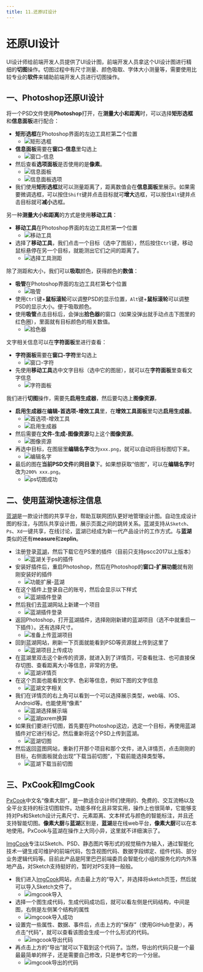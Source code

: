 ```yaml
---
title: 11.还原UI设计
---
```


# 还原UI设计

UI设计师给前端开发人员提供了UI设计图，前端开发人员拿这个UI设计图进行精细的**切图**操作。切图过程中有尺寸测量、颜色吸取、字体大小测量等，需要使用比较专业的**软件**来辅助前端开发人员进行切图操作。

## 一、Photoshop还原UI设计

将一个PSD文件使用**Photoshop**打开，在**测量大小和距离**时，可以选择**矩形选框**和**信息面板**进行配合：

- **矩形选框**在Photoshop界面的左边工具栏第**二**个位置
  - ![矩形选框](./img/11.还原UI设计/矩形选框.png)  
- **信息面板**需要在**窗口-信息**里勾选上
  - ![窗口-信息](./img/11.还原UI设计/窗口-信息.png)  
- 然后查看**选项面板**是否使用的是**像素**。
  - ![信息面板](./img/11.还原UI设计/信息面板.png)  
  - ![信息面板选项](./img/11.还原UI设计/信息面板选项.png)  
- 我们使用**矩形选框**就可以测量距离了，距离数值会在**信息面板**里展示。如果需要微调选框，可以按住`Shift`键并点击目标就可**增大**选框，可以按住`Alt`键并点击目标就可**减小**选框。

另一种**测量大小和距离**的方式是使用**移动工具**：

- **移动工具**在Photoshop界面的左边工具栏第**一**个位置
  - ![移动工具](./img/11.还原UI设计/移动工具.png)  
- 选择了**移动工具**，我们点击一个目标（选中了图层），然后按住`Ctrl`键，移动鼠标悬停在另一个目标，就能测出它们之间的距离了。
  - ![选择工具测距](./img/11.还原UI设计/选择工具测距.png)  

除了测距和大小，我们可以**吸取**颜色，获得颜色的**数值**：

- **吸管**在Photoshop界面的左边工具栏第**七**个位置
  - ![吸管](./img/11.还原UI设计/吸管.png)  
- 使用`Ctrl`键+**鼠标滚轮**可以调整PSD的显示位置，`Alt`键+**鼠标滚轮**可以调整PSD的显示大小。便于吸取颜色。
- 使用**吸管**点击目标后，会弹出**拾色器**的窗口（如果没弹出就手动点击下图里的红色圈），里面就有目标颜色的相关数值。
  - ![拾色器](./img/11.还原UI设计/拾色器.png)  

文字相关信息可以在**字符面板**里进行查看：

- **字符面板**需要在**窗口-字符**里勾选上
  - ![窗口-字符](./img/11.还原UI设计/窗口-字符.png)  
- 先使用**移动工具**选中文字目标（选中它的图层），就可以在**字符面板**里查看文字信息
  - ![字符面板](./img/11.还原UI设计/字符面板.png)  

我们进行**切图**操作，需要先**启用生成器**，然后要勾选上**图像资源**，

- **启用生成器**在**编辑-首选项-增效工具**里，在**增效工具面板**里勾选**启用生成器**。
  - ![首选项-增效工具](./img/11.还原UI设计/首选项-增效工具.png)  
  - ![启用生成器](./img/11.还原UI设计/启用生成器.png)  
- 然后需要在**文件-生成-图像资源**勾上这个**图像资源**。
  - ![图像资源](./img/11.还原UI设计/图像资源.png)  
- 再选中目标，在图层里**编辑名字**改为`xxx.png`，就可以自动将目标图切下来。
  - ![编辑名字](./img/11.还原UI设计/编辑名字.png)  
- 最后的图在**当前PSD文件**的**同目录**下。如果想获取“倍图”，可以在**编辑名字**时改为`200% xxx.png`。
  - ![ps切图成功](./img/11.还原UI设计/ps切图成功.png)  

## 二、使用蓝湖快速标注信息

[蓝湖](https://lanhuapp.com/)是一款设计图的共享平台，帮助互联网团队更好地管理设计图。自动生成设计图的标注，与团队共享设计图，展示页面之间的跳转关系。蓝湖支持从`Sketch`、`Ps`、`Xd`一键共享，在线讨论，蓝湖已经成为新一代产品设计的工作方式。与**蓝湖**类似的还有**measure**和**zeplin**。

- 注册登录[蓝湖](https://lanhuapp.com/)，然后下载它在PS里的插件（目前只支持pscc2017以上版本）
  - ![蓝湖关于ps的插件](./img/11.还原UI设计/蓝湖关于ps的插件.png)  
- 安装好插件后，重启Photoshop，然后在Photoshop的**窗口-扩展功能**就有刚刚安装好的插件
  - ![功能扩展-蓝湖](./img/11.还原UI设计/功能扩展-蓝湖.png)  
- 在这个插件上登录自己的账号，然后会显示以下样式
  - ![蓝湖插件登录](./img/11.还原UI设计/蓝湖插件登录.png)  
- 然后我们去蓝湖网站上新建一个项目
  - ![蓝湖插件登录](./img/11.还原UI设计/新建蓝湖项目.png)  
- 返回Photoshop，打开蓝湖插件，选择刚刚新建的蓝湖项目（选不中就重启一下插件）。还有选择尺寸。
  - ![准备上传蓝湖项目](./img/11.还原UI设计/准备上传蓝湖项目.png)  
- 回到蓝湖网站，刷新一下页面就能看到PSD等资源就上传到这里了
  - ![蓝湖项目上传成功](./img/11.还原UI设计/蓝湖项目上传成功.png)  
- 在蓝湖里双击这个新传的资源，就进入到了详情页，可查看批注、也可直接保存切图、查看距离大小等信息，非常的方便。
  - ![蓝湖详情页](./img/11.还原UI设计/蓝湖详情页.png)  
- 在这个页面也能看到文字、色彩等信息，例如下图的文字信息
  - ![蓝湖文字相关](./img/11.还原UI设计/蓝湖文字相关.png)  
- 我们在详情页的右上角可以看到一个可以选择展示类型，web端、IOS、Android等。也能使用“像素”
  - ![蓝湖选择展示端](./img/11.还原UI设计/蓝湖选择展示端.png)  
  - ![蓝湖pxrem换算](./img/11.还原UI设计/蓝湖pxrem换算.png)  
- 如果我们要进行切图，首先要在Photoshop这边，选定一个目标，再使用蓝湖插件对它进行标记，然后重新将这个PSD上传到蓝湖。
  - ![蓝湖切图](./img/11.还原UI设计/蓝湖切图.png)  
- 然后返回蓝图网站，重新打开那个项目和那个文件，进入详情页，点击刚刚的目标，右侧面板就会出现“下载当前切图”，下载前能选择类型等。
  - ![蓝湖下载当前切图](./img/11.还原UI设计/蓝湖下载当前切图.png)  

## 三、PxCook和ImgCook

[PxCook](https://fancynode.com.cn/pxcook)中文名“像素大厨”，是一款适合设计师们使用的、免费的、交互流畅以及全平台支持的标注切图软件。功能多样化且非常实用，操作上也很简单，它能够支持对Ps和Sketch设计元素尺寸、元素距离、文本样式与颜色的智能标注，并且还支持智能切图。**像素大厨**与**蓝湖**区别是，**蓝湖**是在线web平台，**像素大厨**可以在本地使用。PxCook与蓝湖在操作上大同小异，这里就不详细演示了。

[ImgCook](https://www.imgcook.com/)专注以Sketch、PSD、静态图片等形式的视觉稿作为输入，通过智能化技术一键生成可维护的前端代码，包含视图代码、数据字段绑定、组件代码、部分业务逻辑代码等。目前此产品是阿里巴巴前端委员会智能化小组的服务化的内外落地产品，对Sketch支持挺好的，暂时对PS支持一般般。

- 我们进入[ImgCook](https://www.imgcook.com/)网站，点击最上方的“导入”，并选择将sketch页签，然后就可以导入Sketch文件了。
  - ![imgcook导入](./img/11.还原UI设计/imgcook导入.png)  
- 选择一个图生成代码，生成代码成功后，就可以看左侧是代码结构，中间是图，右侧是左侧某个结构的属性
  - ![imgcook导入成功](./img/11.还原UI设计/imgcook导入成功.png)  
- 设置完一些属性、数据、事件后，点击上方的“保存”（使用GitHub登录），再点击“代码”，就可以查看该图会生成一个什么形式的代码。
  - ![imgcook导出代码](./img/11.还原UI设计/imgcook导出代码.png)  
- 再点击上方的“导出”就可以下载到这个代码了。当然，导出的代码只是一个最最最简单的样子，还是需要自己修改，只是参考它的一个分层。
  - ![imgcook导出的代码](./img/11.还原UI设计/imgcook导出的代码.png)  
